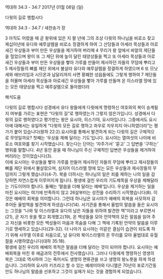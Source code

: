 역대하 34:3 - 34:7 
2017년 01월 08일 (일)

다윗의 길로 행합시다



역대하 34:3 - 34:7 / 새찬송가  장


3  아직도 어렸을 때 곧 왕위에 있은 지 팔 년에 그의 조상 다윗의 하나님을 비로소 찾고 제십이년에 유다와 예루살렘을 비로소 정결하게 하여 그 산당들과 아세라 목상들과 아로새긴 우상들과 부어 만든 우상들을 제거하여 버리매
4 무리가 왕 앞에서 바알의 제단들을 헐었으며 왕이 또 그 제단 위에 높이 달린 태양상들을 찍고 또 아세라 목상들과 아로새긴 우상들과 부어 만든 우상들을 빻아 가루를 만들어 제사하던 자들의 무덤에 뿌리고
5 제사장들의 뼈를 제단 위에서 불살라 유다와 예루살렘을 정결하게 하였으며 
6 또 므낫세와 에브라임과 시므온과 납달리까지 사면 황폐한 성읍들에도 그렇게 행하여
7 제단들을 허물며 아세라 목상들과 아로새긴 우상들을 빻아 가루를 만들며 온 이스라엘 땅에 있는 모든 태양상을 찍고 예루살렘으로 돌아왔더라

해석도움





다윗의 길로 행합시다
성경에서 유다 왕들에게 다윗에게 명령하신 여호와의 복이 승계될지 여부를 가르는 표현은 “다윗의 길”로 행하였는가 그렇지 않은가입니다. 
성경에서 다윗의 길로 행하였다고 평가받는 왕은 요시아, 히스기야, 요시아입니다. 
그중에서도 요시아에 대해서는 유일하게 “다윗의 모든 길로 행하고 좌우로 치우치지 아니하였더라”는 평가가 붙어 있습니다(왕하 22:2).요시아를 통해서 발견하게 되는 다윗의 길은 구체적으로 무엇일까요? 
첫째는 ‘우상을 제해 달라는 기도’입니다. 
요시야는 열여섯의 나이에 비로소 여호와를 찾기 시작했습니다. 찾는다는 단어는 ‘자주가서’ ‘묻고’ 그 답변을 ‘구하는’ 행위를 말합니다. 4년 동안 묻을 때 하나님이 주신 구체적인 답변은 우상들을 제거하여 버리라는 것이었습니다(3).    
이에 요시야는 우상들을 빻아 가루를 만들어 제사하던 자들의 무덤에 뿌리고 제사장들의 뼈를 제단 위에서 불살랐으며, 심지어 이스라엘 땅에 있는 모든 우상들과 제사장들의 무덤까지 그렇게 했습니다(4-7). 
복을 더하시는 하나님의 일은 죄를 제하는 나의 일을 감당하면 자연스럽게 이루어지게 됩니다. 평생에 걸친 우리의 기도제목을 우상을 제해달라는 기도이어야 합니다. 
둘째는 ‘말씀을 더해 달라는 예배’입니다. 
우상을 제거하는 일을 마친 요시야는 여기에 만족하지 않고 26살부터는 성전을 수리하기 시작했습니다(8). 이것은 예배의 회복을 의미합니다. 그런데 하나님은 요시야가 예배의 회복을 사모하자 감추어둔 율법책을 발견하게 하셨습니다(14). 서기관을 통해서 율법의 말씀을 들은 요시야는 그것을 “나와 및 이스라엘과 유다의 남은 자들을 위하여 발견한 책”이라고 부르면서(21), 곧 자기 옷을 찢고 회개했고(19), 온 백성들을 모아 언약책의 모든 말씀을 읽어 주고 자신을 비롯한 모든 백성들이 마음과 목숨을 다해 그 책에 기록된 언약의 말씀을 이루기로 맹세하고 있습니다(29-32). 
더 나아가 요시야는 이같은 결심이 습관이 되도록 하기 위해 사무엘 이후로 처음으로, 남 유다와 북이스라엘의 온 무리를 모아 율법대로 유월절을 시행하였습니다(대하 35:18).    
평생에 걸친 우리의 예배의 목적은 말씀을 더해 달라는 것이 되어야 합니다. 
요시야는 예배회복을 마친 후 애굽과의 전투에서 전사했습니다. 그러나 다윗에게 명령하신 영생의 복은 그대로 역사하여 그는 죽어서도 생명의 면류관을 쓰고 생명의 왕노릇을 하게 하셨습니다. 그리하여 요시야 키즈라고 할 수 있는 예레미야와 다니엘은 70년의 포로기간동안도 하나님의 말씀을 선포하고 그것이 실재가 되는 것을 경험하게 되었습니다.
